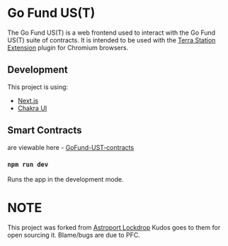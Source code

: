 # Go Fund US(T)
The Go Fund US(T) is a web frontend used to interact with 
the Go Fund US(T) suite of contracts. 
It is intended to be used with the [Terra Station Extension](https://terra.money/extension) plugin for Chromium browsers.

## Development

This project is using:

- [Next.js](https://github.com/vercel/next.js)
- [Chakra UI](https://chakra-ui.com)

## Smart Contracts
are viewable here - [GoFund-UST-contracts](https://github.com/PFC-Validator/GoFund-UST-contracts)
### `npm run dev`

Runs the app in the development mode.

# NOTE
This project was forked from [Astroport Lockdrop](https://github.com/astroport-fi/lockdrop-frontend)
Kudos goes to them for open sourcing it.
Blame/bugs are due to PFC.
